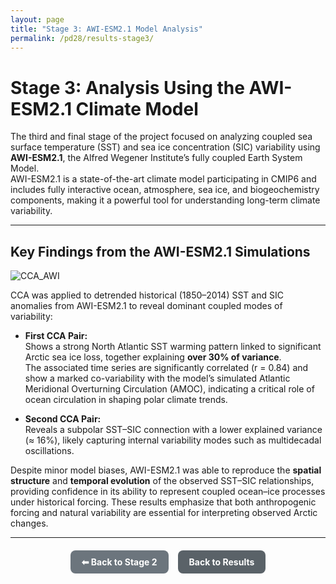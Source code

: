 ```yaml
---
layout: page
title: "Stage 3: AWI-ESM2.1 Model Analysis"
permalink: /pd28/results-stage3/
---
```


# Stage 3: Analysis Using the AWI-ESM2.1 Climate Model

The third and final stage of the project focused on analyzing coupled sea surface temperature (SST) and sea ice concentration (SIC) variability using **AWI-ESM2.1**, the Alfred Wegener Institute’s fully coupled Earth System Model.  
AWI-ESM2.1 is a state-of-the-art climate model participating in CMIP6 and includes fully interactive ocean, atmosphere, sea ice, and biogeochemistry components, making it a powerful tool for understanding long-term climate variability.

---

## Key Findings from the AWI-ESM2.1 Simulations

![CCA_AWI](/pd28/images/CCA_AWI.png)

CCA was applied to detrended historical (1850–2014) SST and SIC anomalies from AWI-ESM2.1 to reveal dominant coupled modes of variability:

- **First CCA Pair:**  
  Shows a strong North Atlantic SST warming pattern linked to significant Arctic sea ice loss, together explaining **over 30% of variance**.  
  The associated time series are significantly correlated (r = 0.84) and show a marked co-variability with the model’s simulated Atlantic Meridional Overturning Circulation (AMOC), indicating a critical role of ocean circulation in shaping polar climate trends.

- **Second CCA Pair:**  
  Reveals a subpolar SST–SIC connection with a lower explained variance (≈ 16%), likely capturing internal variability modes such as multidecadal oscillations.

Despite minor model biases, AWI-ESM2.1 was able to reproduce the **spatial structure** and **temporal evolution** of the observed SST–SIC relationships, providing confidence in its ability to represent coupled ocean–ice processes under historical forcing. These results emphasize that both anthropogenic forcing and natural variability are essential for interpreting observed Arctic changes.

---

<div style="display: flex; flex-wrap: wrap; gap: 15px; margin-top: 20px; justify-content: center;">
  <a class="button" href="/pd28/results-stage2/" style="padding: 10px 18px; background-color: #6c757d; color: white; border-radius: 8px; text-decoration: none; font-weight: bold;">⬅ Back to Stage 2</a>
  <a class="button" href="/pd28/results/" style="padding: 10px 18px; background-color: #5a6268; color: white; border-radius: 8px; text-decoration: none; font-weight: bold;">Back to Results</a>
</div>
